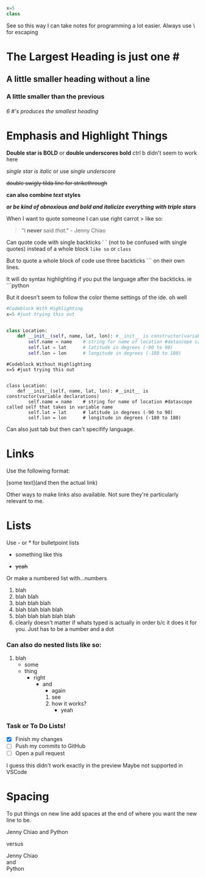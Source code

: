 ```python
x=5
class
```

See so this way I can take notes for programming a lot easier. Always use \ for escaping 

# The Largest Heading is just one \#
## A little smaller heading without a line
### A little smaller than the previous
###### 6 #'s produces the smallest heading



# Emphasis and Highlight Things
**Double star is BOLD** or __double underscores bold__ ctrl b didn't seem to work here

*single star is italic* or use _single underscore_

~~double swigly tilda line for strikethrough~~

**can also combine *text* styles**

***or be kind of obnoxious and bold and italicize everything with triple stars***


When I want to quote someone I can use right carrot > like so:
> "I **never** said *that*." - Jenny Chiao


Can quote code with single backticks \` \` (not to be confused with single quotes) instead of a whole block `like so` or `class` 


But to quote a whole block of code use three backticks \`\`\` on their own lines. 

It will do syntax highlighting if you put the language after the backticks. ie \`\`\`python

But it doesn't seem to follow the color theme settings of the ide. oh well

```python
#Codeblock With Highlighting
x=5 #just trying this out


class Location:
    def __init__(self, name, lat, lon): #__init__ is constructor(variable declarations)
        self.name = name    # string for name of location #datascope called self that takes in variable name
        self.lat = lat      # latitude in degrees (-90 to 90)
        self.lon = lon      # longitude in degrees (-180 to 180)

```

```
#Codeblock Without Highlighting
x=5 #just trying this out


class Location:
    def __init__(self, name, lat, lon): #__init__ is constructor(variable declarations)
        self.name = name    # string for name of location #datascope called self that takes in variable name
        self.lat = lat      # latitude in degrees (-90 to 90)
        self.lon = lon      # longitude in degrees (-180 to 180)

```

Can also just tab but then can't specifify language.


# Links
Use the following format:

\[some text]\(and then the actual link)

Other ways to make links also available. Not 
sure they're particularly relevant to me.

# Lists
Use - or * for bulletpoint lists

* something like this
- ~~yeah~~

Or make a numbered list with...numbers
1. blah
2. blah blah
4. blah blah blah
1. blah blah blah blah
1000. blah blah blah blah blah
89. clearly doesn't matter if whats typed is actually in order b/c it does it for you. Just has to be a number and a dot

### Can also do nested lists like so:
1. blah
    - some
    - thing
        - right
            - and
                - again
                1. see
                2. how it works?
                    - yeah

### Task or To Do Lists!
 - [x] Finish my changes
 - [ ] Push my commits to GitHub
 - [ ] Open a pull request

I guess this didn't work exactly in the preview
Maybe not supported in VSCode  


# Spacing
To put things on new line add spaces at the end of where you want the new line to be.

Jenny Chiao
and
Python


versus

Jenny Chiao  
and  
Python
